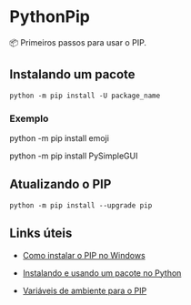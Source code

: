 # PythonPip

📦 Primeiros passos para usar o PIP.

## Instalando um pacote

``python -m pip install -U package_name``

### Exemplo

python -m pip install emoji

python -m pip install PySimpleGUI

## Atualizando o PIP

``python -m pip install --upgrade pip``

## Links úteis

- <a href="https://pt.stackoverflow.com/questions/239047/como-instalar-o-pip-no-windows-10">Como instalar o PIP no Windows</a>

- <a href="https://www.treinaweb.com.br/blog/como-instalar-um-pacote-com-pip-e-utiliza-lo-em-seu-projeto">Instalando e usando um pacote no Python</a>

- <a href="https://dicasdepython.com.br/resolvido-pip-nao-e-reconhecido-como-um-comando-interno/">Variáveis de ambiente para o PIP</a>
